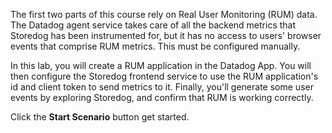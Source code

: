 The first two parts of this course rely on Real User Monitoring (RUM) data. The Datadog agent service takes care of all the backend metrics that Storedog has been instrumented for, but it has no access to users' browser events that comprise RUM metrics. This must be configured manually.

In this lab, you will create a RUM application in the Datadog App. You will then configure the Storedog frontend service to use the RUM application's id and client token to send metrics to it. Finally, you'll generate some user events by exploring Storedog, and confirm that RUM is working correctly.

Click the **Start Scenario** button get started.